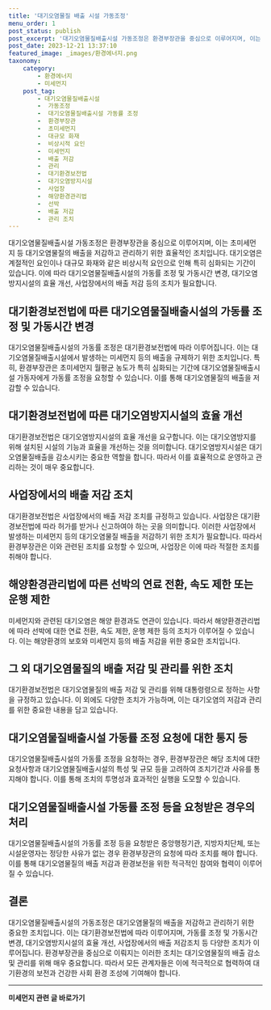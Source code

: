 ```yaml
---
title: '대기오염물질 배출 시설 가동조정'
menu_order: 1
post_status: publish
post_excerpt: '대기오염물질배출시설 가동조정은 환경부장관을 중심으로 이루어지며, 이는 초미세먼지 등 대기오염물질의 배출을 저감하고 관리하기 위한 효율적인 조치입니다. 대기오염은 계절적인 요인이나 대규모 화재와 같은 비상시적 요인으로 인해 특히 심화되는 기간이 있습니다. 이에 따라 대기오염물질배출시설의 가동률 조정 및 가동시간 변경, 대기오염방지시설의 효율 개선, 사업장에서의 배출 저감 등의 조치가 필요합니다.'
post_date: 2023-12-21 13:37:10
featured_image: _images/환경에너지.png
taxonomy:
    category:
        - 환경에너지
        - 미세먼지
    post_tag:
        - 대기오염물질배출시설
        -  가동조정
        -  대기오염물질배출시설 가동률 조정
        -  환경부장관
        -  초미세먼지
        -  대규모 화재
        -  비상시적 요인
        -  미세먼지
        -  배출 저감
        -  관리
        -  대기환경보전법
        -  대기오염방지시설
        -  사업장
        -  해양환경관리법
        -  선박
        -  배출 저감
        -  관리 조치
---
```



대기오염물질배출시설 가동조정은 환경부장관을 중심으로 이루어지며, 이는 초미세먼지 등 대기오염물질의 배출을 저감하고 관리하기 위한 효율적인 조치입니다. 대기오염은 계절적인 요인이나 대규모 화재와 같은 비상시적 요인으로 인해 특히 심화되는 기간이 있습니다. 이에 따라 대기오염물질배출시설의 가동률 조정 및 가동시간 변경, 대기오염방지시설의 효율 개선, 사업장에서의 배출 저감 등의 조치가 필요합니다.

## 대기환경보전법에 따른 대기오염물질배출시설의 가동률 조정 및 가동시간 변경

대기오염물질배출시설의 가동률 조정은 대기환경보전법에 따라 이루어집니다. 이는 대기오염물질배출시설에서 발생하는 미세먼지 등의 배출을 규제하기 위한 조치입니다. 특히, 환경부장관은 초미세먼지 월평균 농도가 특히 심화되는 기간에 대기오염물질배출시설 가동자에게 가동률 조정을 요청할 수 있습니다. 이를 통해 대기오염물질의 배출을 저감할 수 있습니다.

## 대기환경보전법에 따른 대기오염방지시설의 효율 개선

대기환경보전법은 대기오염방지시설의 효율 개선을 요구합니다. 이는 대기오염방지를 위해 설치된 시설의 기능과 효율을 개선하는 것을 의미합니다. 대기오염방지시설은 대기오염물질배출을 감소시키는 중요한 역할을 합니다. 따라서 이를 효율적으로 운영하고 관리하는 것이 매우 중요합니다.

## 사업장에서의 배출 저감 조치

대기환경보전법은 사업장에서의 배출 저감 조치를 규정하고 있습니다. 사업장은 대기환경보전법에 따라 허가를 받거나 신고하여야 하는 곳을 의미합니다. 이러한 사업장에서 발생하는 미세먼지 등의 대기오염물질 배출을 저감하기 위한 조치가 필요합니다. 따라서 환경부장관은 이와 관련된 조치를 요청할 수 있으며, 사업장은 이에 따라 적절한 조치를 취해야 합니다.

## 해양환경관리법에 따른 선박의 연료 전환, 속도 제한 또는 운행 제한

미세먼지와 관련된 대기오염은 해양 환경과도 연관이 있습니다. 따라서 해양환경관리법에 따라 선박에 대한 연료 전환, 속도 제한, 운행 제한 등의 조치가 이루어질 수 있습니다. 이는 해양환경의 보호와 미세먼지 등의 배출 저감을 위한 중요한 조치입니다.

## 그 외 대기오염물질의 배출 저감 및 관리를 위한 조치

대기환경보전법은 대기오염물질의 배출 저감 및 관리를 위해 대통령령으로 정하는 사항을 규정하고 있습니다. 이 외에도 다양한 조치가 가능하며, 이는 대기오염의 저감과 관리를 위한 중요한 내용을 담고 있습니다.

## 대기오염물질배출시설 가동률 조정 요청에 대한 통지 등

대기오염물질배출시설의 가동률 조정을 요청하는 경우, 환경부장관은 해당 조치에 대한 요청사항과 대기오염물질배출시설의 특성 및 규모 등을 고려하여 조치기간과 사유를 통지해야 합니다. 이를 통해 조치의 투명성과 효과적인 실행을 도모할 수 있습니다.

## 대기오염물질배출시설 가동률 조정 등을 요청받은 경우의 처리

대기오염물질배출시설의 가동률 조정 등을 요청받은 중앙행정기관, 지방자치단체, 또는 시설운영자는 정당한 사유가 없는 경우 환경부장관의 요청에 따라 조치를 해야 합니다. 이를 통해 대기오염물질의 배출 저감과 환경보전을 위한 적극적인 참여와 협력이 이루어질 수 있습니다.

## 결론

대기오염물질배출시설의 가동조정은 대기오염물질의 배출을 저감하고 관리하기 위한 중요한 조치입니다. 이는 대기환경보전법에 따라 이루어지며, 가동률 조정 및 가동시간 변경, 대기오염방지시설의 효율 개선, 사업장에서의 배출 저감조치 등 다양한 조치가 이루어집니다. 환경부장관을 중심으로 이뤄지는 이러한 조치는 대기오염물질의 배출 감소 및 관리를 위해 매우 중요합니다. 따라서 모든 관계자들은 이에 적극적으로 협력하여 대기환경의 보전과 건강한 사회 환경 조성에 기여해야 합니다.
<!-- wp:separator -->
<hr class="wp-block-separator has-alpha-channel-opacity"/>
<!-- /wp:separator -->

<!-- wp:group {"backgroundColor":"base","layout":{"type":"constrained"}} -->
<div class="wp-block-group has-base-background-color has-background"><!-- wp:paragraph {"align":"center","fontSize":"medium"} -->
<p class="has-text-align-center has-large-font-size"><strong>미세먼지 관련 글 바로가기</strong></p>
<!-- /wp:paragraph -->


<!-- wp:latest-posts
{"categories":[{"id":35385,"count":19,"description":"","link":"https://uknowlaw.com/category/%eb%af%b8%ec%84%b8%eb%a8%bc%ec%a7%80/","name":"미세먼지","slug":"미세먼지","taxonomy":"category","parent":0,"meta":[],"_links":{"self":[{"href":"https://uknowlaw.com/wp-json/wp/v2/categories/35385"}],"collection":[{"href":"https://uknowlaw.com/wp-json/wp/v2/categories"}],"about":[{"href":"https://uknowlaw.com/wp-json/wp/v2/taxonomies/category"}],"wp:post_type":[{"href":"https://uknowlaw.com/wp-json/wp/v2/posts?categories=35385"}],"curies":[{"name":"wp","href":"https://api.w.org/{rel}","templated":true}]}}],"postsToShow":100,"excerptLength":28,"postLayout":"grid","columns":2,"featuredImageAlign":"left","featuredImageSizeSlug":"large","fontSize":"small"} /--></div>
<!-- /wp:group -->